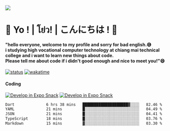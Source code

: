 <a href="#">
  <img src="https://user-images.githubusercontent.com/53619535/207896410-fee92aa4-65f2-4b27-91d3-86f8424178d3.gif" />
</a>

# 👋 Yo ! | โย่ว! | こんにちは ! 👋

<h4>"hello everyone, welcome to my profile and sorry for bad english.😅<br />
i studying high vocational computer technology at chiang mai technical college and i want to learn new things about code. <br />
Please tell me about code if i didn't good enough and nice to meet you!"😄</h4>

[![status](https://img.shields.io/badge/Freelance_status-Not_Avaliable-red)](https://whyzotee.vercel.app)
[![wakatime](https://wakatime.com/badge/user/3ff4daa0-dc37-4cca-9446-11cce239b396.svg)](https://wakatime.com/@3ff4daa0-dc37-4cca-9446-11cce239b396)

#### Coding
[![Develop in Expo Snack](https://img.shields.io/badge/Flutter-119EFF.svg?style=for-the-badge&logo=flutter&labelColor=FFF&logoColor=119EFF)](https://flutter.dev/)
[![Develop in Expo Snack](https://img.shields.io/badge/Expo-000.svg?style=for-the-badge&logo=EXPO&labelColor=FFF&logoColor=000)](https://expo.dev/)

<!--START_SECTION:waka-->

```txt
Dart              6 hrs 38 mins   ████████████████████▓░░░░   82.46 %
YAML              21 mins         █░░░░░░░░░░░░░░░░░░░░░░░░   04.49 %
JSON              21 mins         █░░░░░░░░░░░░░░░░░░░░░░░░   04.41 %
TypeScript        18 mins         █░░░░░░░░░░░░░░░░░░░░░░░░   03.76 %
Markdown          15 mins         ▓░░░░░░░░░░░░░░░░░░░░░░░░   03.30 %
```

<!--END_SECTION:waka-->
